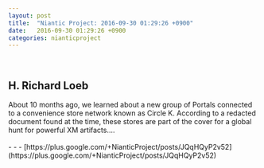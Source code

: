 ```yaml
---
layout: post
title:  "Niantic Project: 2016-09-30 01:29:26 +0900"
date:   2016-09-30 01:29:26 +0900
categories: nianticproject
---
```

<div class="shared"><br /><h2>H. Richard Loeb</h2>About 10 months ago, we learned about a new group of Portals connected to a convenience store network known as Circle K. According to a redacted document found at the time, these stores are part of the cover for a global hunt for powerful XM artifacts.…<br /><br /></div>
- - -
[https://plus.google.com/+NianticProject/posts/JQqHQyP2v52](https://plus.google.com/+NianticProject/posts/JQqHQyP2v52)
